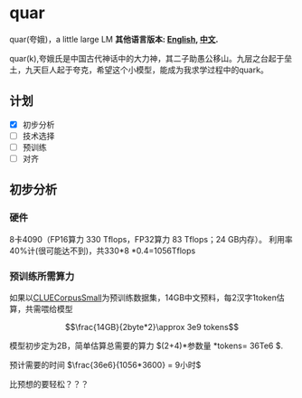 # quar
quar(夸娥)，a little large LM
**其他语言版本: [English](README_en.md), [中文](README.md).**

quar(k),夸娥氏是中国古代神话中的大力神，其二子助愚公移山。九层之台起于垒土，九天巨人起于夸克，希望这个小模型，能成为我求学过程中的quark。

## 计划
- [x] 初步分析
- [ ] 技术选择
- [ ] 预训练
- [ ] 对齐

## 初步分析
### 硬件
8卡4090（FP16算力 330 Tflops，FP32算力 83 Tflops；24 GB内存）。
利用率40%计(很可能达不到)，共330*8 *0.4=1056Tflops

### 预训练所需算力
如果以[CLUECorpusSmall](https://paddlenlp.readthedocs.io/zh/latest/llm/pretraining/data/CLUECorpusSmall.html)为预训练数据集，14GB中文预料，每2汉字1token估算，共需喂给模型 

$$\frac{14GB}{2byte*2}\approx 3e9 tokens$$

模型初步定为2B，简单估算总需要的算力
$(2+4)*参数量 *tokens= 36Te6 $.

预计需要的时间
$\frac{36e6}{1056*3600} = 9小时$

比预想的要轻松？？？

